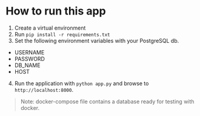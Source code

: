 # How to run this app

1. Create a virtual environment
2. Run `pip install -r requirements.txt`
3. Set the following environment variables with your PostgreSQL db.

- USERNAME
- PASSWORD
- DB_NAME
- HOST

4. Run the application with `python app.py` and browse to `http://localhost:8000`.

>Note: docker-compose file contains a database ready for testing with docker.
